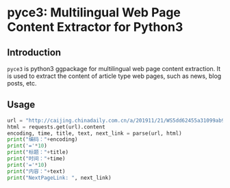 # pyce3: Multilingual Web Page Content Extractor for Python3

## Introduction

`pyce3` is python3 ggpackage for multilingual web page content extraction. It is used to extract the content of article type web pages, such as news, blog posts, etc.

## Usage

```python
url = "http://caijing.chinadaily.com.cn/a/201911/21/WS5dd62455a31099ab995ed438.html"
html = requests.get(url).content
encoding, time, title, text, next_link = parse(url, html)
print("编码："+encoding)
print('='*10)
print("标题："+title)
print("时间："+time)
print('='*10)
print("内容："+text)
print("NextPageLink: ", next_link)
```
